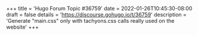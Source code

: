 +++
title = 'Hugo Forum Topic #36759'
date = 2022-01-26T10:45:30-08:00
draft = false
details = 'https://discourse.gohugo.io/t/36759'
description = 'Generate "main.css" only with tachyons.css calls really used on the website'
+++
